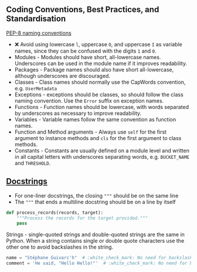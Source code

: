 ## Coding Conventions, Best Practices, and Standardisation
[PEP-8 naming conventions](https://peps.python.org/pep-0008/#naming-conventions)
* :x: Avoid using lowercase `l`, uppercase `O`, and uppercase `I` as variable names, since they can be confused with the digits `1` and `0`.
* Modules - Modules should have short, all-lowercase names. Underscores can be used in the module name if it improves readability.
* Packages - Package names should also have short all-lowercase, although underscores are discouraged.
* Classes - Class names should normally use the CapWords convention, e.g. `UserMetadata`
* Exceptions - exceptions should be classes, so should follow the class naming convention. Use the `Error` suffix on exception names.
* Functions - Function names should be lowercase, with words separated by underscores as necessary to improve readability.
* Variables - Variable names follow the same convention as function names.
* Function and Method arguments - Always use `self` for the first argument to instance methods and `cls` for the first argument to class methods.
* Constants - Constants are usually defined on a module level and written in all capital letters with underscores separating words, e.g. `BUCKET_NAME` and `THRESHOLD`.

## [Docstrings](https://peps.python.org/pep-0257/)
* For one-liner docstrings, the closing `"""` should be on the same line
* The `"""` that ends a multiline docstring should be on a line by itself
```python
def process_records(records, target):
    """Process the records for the target provided."""
    pass
```

Strings - single-quoted strings and double-quoted strings are the same in Python. When a string contains single or double quote characters use the other one to avoid backslashes in the string.
```python
name = "Stéphane Guivarc'h"  # :white_check_mark: No need for backslash
comment = 'He said, "Hello Hello!"'  # :white_check_mark: No need for backslash
```